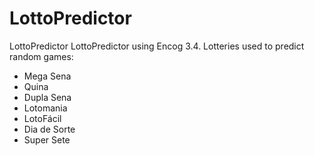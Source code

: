 # LottoPredictor
 LottoPredictor 
LottoPredictor using Encog 3.4.
Lotteries used to predict random games:
- Mega Sena
- Quina
- Dupla Sena
- Lotomania 
- LotoFácil
- Dia de Sorte
- Super Sete